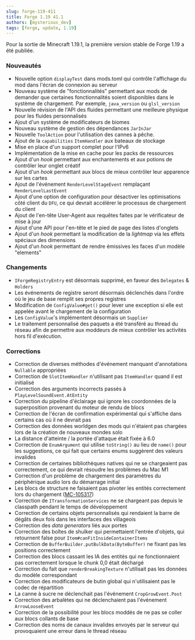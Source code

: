 ```yaml
---
slug: forge-119-411
title: Forge 1.19 41.1
authors: [mysterious_dev]
tags: [forge, update, 1.19]
---
```


Pour la sortie de Minecraft 1.19.1, la première version stable de Forge 1.19 a été publiée.

<!--truncate-->

### Nouveautés

- Nouvelle option `displayTest` dans mods.toml qui contrôle l'affichage du mod dans l'écran de connexion au serveur
- Nouveau système de "fonctionnalités" permettant aux mods de demander que certaines fonctionnalités soient disponibles dans le système de chargement. Par exemple, `java_version` ou `glsl_version`
- Nouvelle révision de l'API des fluides permettant une meilleure physique pour les fluides personnalisés
- Ajout d'un système de modificateurs de biomes
- Nouveau système de gestion des dépendances `JarInJar`
- Nouvelle `ToolAction` pour l'utilisation des cannes à pêche.
- Ajout de la `capabilities` `ItemHandler` aux bateaux de stockage
- Mise en place d'un support complet pour l'IPv6
- Implémentation de la mise en cache pour les packs de ressources
- Ajout d'un _hook_ permettant aux enchantements et aux potions de contrôler leur onglet créatif
- Ajout d'un _hook_ permettant aux blocs de mieux contrôler leur apparence sur les cartes
- Ajout de l'événement `RenderLevelStageEvent` remplaçant `RenderLevelLastEvent`
- Ajout d'une option de configuration pour désactiver les optimisations côté client du `DFU`, ce qui devrait accélérer le processus de chargement du client
- Ajout de l'en-tête User-Agent aux requêtes faites par le vérificateur de mise à jour
- Ajout d'une API pour l'en-tête et le pied de page des listes d'onglets
- Ajout d'un _hook_ permettant la modification de la _lightmap_ via les effets spéciaux des dimensions
- Ajout d'un _hook_ permettant de rendre émissives les faces d'un modèle "elements"

### Changements

- `IForgeRegistryEntry` est désormais supprimé, en faveur des `Delegates` & `Holders`
- Les événements de registre seront désormais déclenchés dans l'ordre où le jeu de base remplit ses propres registres
- Modification de `ConfigValue#get()` pour lever une exception si elle est appelée avant le chargement de la configuration
- Les `ConfigValue`'s implémentent désormais un `Supplier`
- Le traitement personnalisé des paquets a été transféré au thread du réseau afin de permettre aux moddeurs de mieux contrôler les activités hors fil d'exécution.

### Corrections

- Correction de diverses méthodes d'événement manquant d'annotations `Nullable` appropriées
- Correction de `SlotItemHandler` n'utilisant pas `ItemHandler` quand il est initialisé
- Correction des arguments incorrects passés à `PlayLevelSoundEvent.AtEntity`
- Correction du pipeline d'éclairage qui ignore les coordonnées de la superposition provenant du moteur de rendu de blocs
- Correction de l'écran de confirmation expérimental qui s'affiche dans certains cas où il ne devrait pas
- Correction des données worldgen des mods qui n'étaient pas chargées lors de la création de nouveaux mondes solo
- La distance d'atteinte / la portée d'attaque était fixée à 6.0
- Correction de `EnumArgument` qui utilise `toString()` au lieu de `name()` pour les suggestions, ce qui fait que certains enums suggèrent des valeurs invalides
- Correction de certaines bibliothèques natives qui ne se chargeaient pas correctement, ce qui devrait résoudre les problèmes du Mac M1
- Correction d'un problème de chargement des paramètres du périphérique audio lors du démarrage initial
- Les blocs de structure ne faisaient pas pivoter les entités correctement lors du chargement ([MC-105317](https://bugs.mojang.com/browse/MC-105317))
- Correction de `ITransformationServices` ne se chargeant pas depuis le classpath pendant le temps de développement
- Correction de certains objets personnalisés qui rendaient la barre de dégâts deux fois dans les interfaces des villageois
- Correction des _data generators_ liés aux portes
- Correction des boîtes de shulker qui permettaient l'entrée d'objets, qui retournent false pour `Item#canFitInsideContainerItems`
- Correction de `BufferBuilder.putBulkData(ByteBuffer)` ne fixant pas les positions correctement
- Correction des blocs cassant les IA des entités qui ne fonctionnaient pas correctement lorsque le chunk 0,0 était déchargé
- Correction du fait que `renderBreakingTexture` n'utilisait pas les données du modèle correspondant
- Correction des modificateurs de butin global qui n'utilisaient pas le codec de répartition
- La canne à sucre ne déclenchait pas l'événement `CropGrowEvent.Post`
- Correction des arbalètes qui ne déclenchaient pas l'événement `ArrowLooseEvent`
- Correction de la possibilité pour les blocs moddés de ne pas se coller aux blocs collants de base
- Correction des noms de canaux invalides envoyés par le serveur qui provoquaient une erreur dans le thread réseau